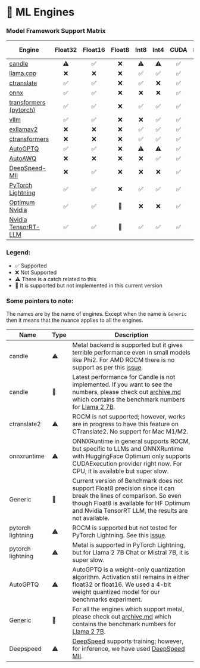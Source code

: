 # 🔧 ML Engines

### Model Framework Support Matrix

| Engine                                     | Float32 | Float16 | Float8 | Int8  | Int4  | CUDA  | ROCM  | Mac M1/M2 | Training |
| ------------------------------------------ | :-----: | :-----: | :----: | :---: | :---: | :---: | :---: | :-------: | :------: |
| [candle](/bench_candle/)                   |    ⚠️    |    ✅    |   ❌    |   ⚠️   |   ⚠️   |   ✅   |   ❌   |     🚧     |    ❌     |
| [llama.cpp](/bench_llamacpp/)              |    ❌    |    ❌    |   ❌    |   ✅   |   ✅   |   ✅   |   🚧   |     🚧     |    ❌     |
| [ctranslate](/bench_ctranslate/)           |    ✅    |    ✅    |   ❌    |   ✅   |   ❌   |   ✅   |   ❌   |     🚧     |    ❌     |
| [onnx](/bench_onnxruntime/)                |    ✅    |    ✅    |   ❌    |   ❌   |   ❌   |   ✅   |   ⚠️   |     ❌     |    ❌     |
| [transformers (pytorch)](/bench_pytorch/)  |    ✅    |    ✅    |   ❌    |   ✅   |   ✅   |   ✅   |   🚧   |     ✅     |    ✅     |
| [vllm](/bench_vllm/)                       |    ✅    |    ✅    |   ❌    |   ❌   |   ✅   |   ✅   |   🚧   |     ❌     |    ❌     |
| [exllamav2](/bench_exllamav2/)             |    ❌    |    ❌    |   ❌    |   ✅   |   ✅   |   ✅   |   🚧   |     ❌     |    ❌     |
| [ctransformers](/bench_ctransformers/)     |    ❌    |    ❌    |   ❌    |   ✅   |   ✅   |   ✅   |   🚧   |     🚧     |    ❌     |
| [AutoGPTQ](/bench_autogptq/)               |    ✅    |    ✅    |   ❌    |   ⚠️   |   ⚠️   |   ✅   |   ❌   |     ❌     |    ❌     |
| [AutoAWQ](/bench_autoawq/)                 |    ❌    |    ❌    |   ❌    |   ❌   |   ✅   |   ✅   |   ❌   |     ❌     |    ❌     |
| [DeepSpeed-MII](/bench_deepspeed/)         |    ❌    |    ✅    |   ❌    |   ❌   |   ❌   |   ✅   |   ❌   |     ❌     |    ⚠️     |
| [PyTorch Lightning](/bench_lightning/)     |    ✅    |    ✅    |   ❌    |   ✅   |   ✅   |   ✅   |   ⚠️   |     ⚠️     |    ✅     |
| [Optimum Nvidia](/bench_optimum_nvidia/)   |    ✅    |    ✅    |   🚧    |   ❌   |   ❌   |   ✅   |   ❌   |     ❌     |    ❌     |
| [Nvidia TensorRT-LLM](/bench_tensorrtllm/) |    ✅    |    ✅    |   🚧    |   ✅   |   ✅   |   ✅   |   ❌   |     ❌     |    ❌     |


### Legend:
- ✅ Supported
- ❌ Not Supported
- ⚠️ There is a catch related to this
- 🚧 It is supported but not implemented in this current version


### Some pointers to note:
The names are by the name of engines. Except when the name is `Generic` then it means that the nuance applies to all the engines.


| Name              | Type | Description                                                                                                                                                                                                                            |
| ----------------- | ---- | -------------------------------------------------------------------------------------------------------------------------------------------------------------------------------------------------------------------------------------- |
| candle            | ⚠️    | Metal backend is supported but it gives terrible performance even in small models like Phi2. For AMD ROCM there is no support as per this [issue](https://github.com/huggingface/candle/issues/346).                                   |
| candle            | 🚧    | Latest performance for Candle is not implemented. If you want to see the numbers, please check out [archive.md](/docs/archive.md) which contains the benchmark numbers for [Llama 2 7B](https://huggingface.co/meta-llama/Llama-2-7b). |
| ctranslate2       | ⚠️    | ROCM is not supported; however, works are in progress to have this feature on CTranslate2. No support for Mac M1/M2.                                                                                                                   |
| onnxruntime       | ⚠️    | ONNXRuntime in general supports ROCM, but specific to LLMs and ONNXRuntime with HuggingFace Optimum only supports CUDAExecution provider right now. For CPU, it is available but super slow.                                           |
| Generic           | 🚧    | Current version of Benchmark does not support Float8 precision since it can break the lines of comparison. So even though Float8 is available for HF Optimum and Nvidia TensorRT LLM, the results are not available.                   |
| pytorch lightning | ⚠️    | ROCM is supported but not tested for PyTorch Lightning. See this [issue](https://github.com/Lightning-AI/litgpt/issues/1220).                                                                                                          |
| pytorch lightning | ⚠️    | Metal is supported in PyTorch Lightning, but for Llama 2 7B Chat or Mistral 7B, it is super slow.                                                                                                                                      |
| AutoGPTQ          | ⚠️    | AutoGPTQ is a weight-only quantization algorithm. Activation still remains in either float32 or float16. We used a 4-bit weight quantized model for our benchmarks experiment.                                                         |
| Generic           | 🚧    | For all the engines which support metal, please check out [archive.md](/docs/archive.md) which contains the benchmark numbers for [Llama 2 7B](https://huggingface.co/meta-llama/Llama-2-7b).                                          |
| Deepspeed         | ⚠️    | [DeepSpeed](https://github.com/microsoft/DeepSpeed) supports training; however, for inference, we have used [DeepSpeed MII](https://github.com/microsoft/DeepSpeed-MII).                                                               |
